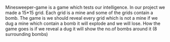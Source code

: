  Minesweeper-game is a game which tests our intelligence. In our project we made a 15*15 grid. Each grid is a mine and some of the grids contain a bomb.
 The game is we should reveal every grid which is not a mine if we dug a mine which contain a bomb it will explode and we will lose.
 How the game goes is if we reveal a dug it will show the no.of bombs around it (8 surrounding bombs)
